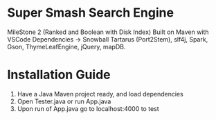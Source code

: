# Super Smash Search Engine

MileStone 2 (Ranked and Boolean with Disk Index)
  Built on Maven with VSCode
  Dependencies -> Snowball Tartarus (Port2Stem), slf4j, Spark, Gson, ThymeLeafEngine, jQuery, mapDB.

# Installation Guide
1) Have a Java Maven project ready, and load dependencies
2) Open Tester.java or run App.java
3) Upon run of App.java go to localhost:4000 to test
